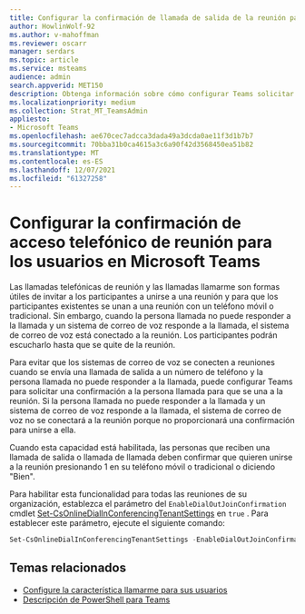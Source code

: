 ```yaml
---
title: Configurar la confirmación de llamada de salida de la reunión para los usuarios en Microsoft Teams
author: HowlinWolf-92
ms.author: v-mahoffman
ms.reviewer: oscarr
manager: serdars
ms.topic: article
ms.service: msteams
audience: admin
search.appverid: MET150
description: Obtenga información sobre cómo configurar Teams solicitar una confirmación de acceso telefónico para evitar que los sistemas de correo de voz se conecten a reuniones cuando la persona llamada no pueda responder a la llamada.
ms.localizationpriority: medium
ms.collection: Strat_MT_TeamsAdmin
appliesto:
- Microsoft Teams
ms.openlocfilehash: ae670cec7adcca3dada49a3dcda0ae11f3d1b7b7
ms.sourcegitcommit: 70bba31b0ca4615a3c6a90f42d3568450ea51b82
ms.translationtype: MT
ms.contentlocale: es-ES
ms.lasthandoff: 12/07/2021
ms.locfileid: "61327258"
---
```

# <a name="set-up-meeting-dial-out-confirmation-for-your-users-in-microsoft-teams"></a>Configurar la confirmación de acceso telefónico de reunión para los usuarios en Microsoft Teams

Las llamadas telefónicas de reunión y las llamadas llamarme son formas útiles de invitar a los participantes a unirse a una reunión y para que los participantes existentes se unan a una reunión con un teléfono móvil o tradicional. Sin embargo, cuando la persona llamada no puede responder a la llamada y un sistema de correo de voz responde a la llamada, el sistema de correo de voz está conectado a la reunión. Los participantes podrán escucharlo hasta que se quite de la reunión.

Para evitar que los sistemas de correo de voz se conecten a reuniones cuando se envía una llamada de salida a un número de teléfono y la persona llamada no puede responder a la llamada, puede configurar Teams para solicitar una confirmación a la persona llamada para que se una a la reunión. Si la persona llamada no puede responder a la llamada y un sistema de correo de voz responde a la llamada, el sistema de correo de voz no se conectará a la reunión porque no proporcionará una confirmación para unirse a ella.

Cuando esta capacidad está habilitada, las personas que reciben una llamada de salida o llamada de llamada deben confirmar que quieren unirse a la reunión presionando 1 en su teléfono móvil o tradicional o diciendo "Bien".

Para habilitar esta funcionalidad para todas las reuniones de su organización, establezca el parámetro del ```EnableDialOutJoinConfirmation``` cmdlet [Set-CsOnlineDialInConferencingTenantSettings](/powershell/module/skype/set-csonlinedialinconferencingtenantsettings?view=skype-ps) en ```true``` . Para establecer este parámetro, ejecute el siguiente comando:

```PowerShell
Set-CsOnlineDialInConferencingTenantSettings -EnableDialOutJoinConfirmation $true
```

## <a name="related-topics"></a>Temas relacionados

- [Configure la característica llamarme para sus usuarios](set-up-the-call-me-feature-for-your-users.md)
- [Descripción de PowerShell para Teams](teams-powershell-overview.md)
